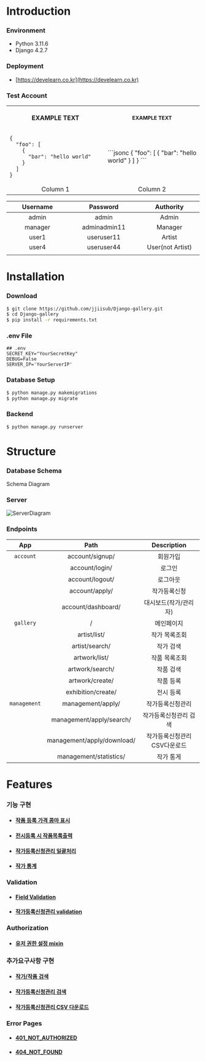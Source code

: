 # Introduction

### Environment

- Python 3.11.6
- Django 4.2.7

### Deployment

- [https://develearn.co.kr](https://develearn.co.kr)

### Test Account

<table>
<tr>
<th align="center">
<img width="500px" height="1">
<p> 
EXAMPLE TEXT
</p>
</th>
<th align="center">
<img width="500px" height="1">
<p> 
<small>
EXAMPLE TEXT
</small>
</p>
</th>
</tr>
<tr>
<td>

```jsonc
{
  "foo": [
    {
      "bar": "hello world"
    }
  ]
}
```

</td>
<td>
```jsonc
{
  "foo": [
    {
      "bar": "hello world"
    }
  ]
}
```
  
</td>
</tr>
<tr>
<td align="center">
Column 1
</td>
<td align="center">
Column 2
</td>
</tr>
</table>

|     Username     |     Password     |    Authority     |
| :--------------: | :--------------: | :--------------: |
|      admin       |      admin       |      Admin       |
|     manager      |   adminadmin11   |     Manager      |
|      user1       |    useruser11    |      Artist      |
|      user4       |    useruser44    | User(not Artist) |
| <img width=300/> | <img width=300/> | <img width=300/> |

# Installation

### Download

```bash
$ git clone https://github.com/jjiisub/Django-gallery.git
$ cd Django-gallery
$ pip install -r requirements.txt
```

### .env File

```shell
## .env
SECRET_KEY="YourSecretKey"
DEBUG=False
SERVER_IP='YourServerIP'
```

### Database Setup

```bash
$ python manage.py makemigrations
$ python manage.py migrate
```

### Backend

```bash
$ python manage.py runserver
```

# Structure

### Database Schema

Schema Diagram

### Server

![ServerDiagram](https://github.com/jjiisub/Django-gallery/assets/89283288/71d20fc3-e889-4a6a-90db-caac1a99663a)

### Endpoints

|     App      |            Path            |         Description          |
| :----------: | :------------------------: | :--------------------------: |
|  `account`   |      account/signup/       |           회원가입           |
|              |       account/login/       |            로그인            |
|              |      account/logout/       |           로그아웃           |
|              |       account/apply/       |         작가등록신청         |
|              |     account/dashboard/     |    대시보드(작가/관리자)     |
|  `gallery`   |             /              |          메인페이지          |
|              |        artist/list/        |        작가 목록조회         |
|              |       artist/search/       |          작가 검색           |
|              |       artwork/list/        |        작품 목록조회         |
|              |      artwork/search/       |          작품 검색           |
|              |      artwork/create/       |          작품 등록           |
|              |     exhibition/create/     |          전시 등록           |
| `management` |     management/apply/      |       작가등록신청관리       |
|              |  management/apply/search/  |    작가등록신청관리 검색     |
|              | management/apply/download/ | 작가등록신청관리 CSV다운로드 |
|              |   management/statistics/   |          작가 통게           |

# Features

### 기능 구현

- #### [작품 등록 가격 콤마 표시](https://github.com/jjiisub/Django-gallery/wiki/작품등록-가격-콤마표시)

- #### [전시등록 시 작품목록출력](https://github.com/jjiisub/Django-gallery/wiki/전시등록-작품목록-form)

- #### [작가등록신청관리 일괄처리](https://github.com/jjiisub/Django-gallery/wiki/작가등록신청관리-일괄처리)

- #### [작가 통계](https://github.com/jjiisub/Django-gallery/wiki/작가-통계)

### Validation

- #### [Field Validation](https://github.com/jjiisub/Django-gallery/wiki/Field-Validation)

- #### [작가등록신청관리 validation](https://github.com/jjiisub/Django-gallery/wiki/작가-등록신청-관리-validation)

### Authorization

- #### [유저 권한 설정 mixin](https://github.com/jjiisub/Django-gallery/wiki/유저-권한-설정-mixin)

### 추가요구사항 구현

- #### [작가/작품 검색](https://github.com/jjiisub/Django-gallery/wiki/작가-작품-검색)

- #### [작가등록신청관리 검색](https://github.com/jjiisub/Django-gallery/wiki/작가등록신청관리-검색)

- #### [작가등록신청관리 CSV 다운로드](https://github.com/jjiisub/Django-gallery/wiki/작가등록신청관리-CSV-다운로드)

### Error Pages

- #### [401_NOT_AUTHORIZED](https://github.com/jjiisub/Django-gallery/wiki/401_NOT_AUTHORIZED)

- #### [404_NOT_FOUND](https://github.com/jjiisub/Django-gallery/wiki/404_NOT_FOUND)
